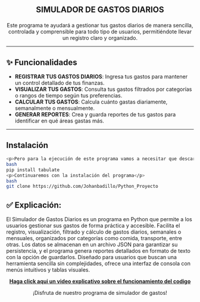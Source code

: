 ## <p align="center"><strong>SIMULADOR DE GASTOS DIARIOS</strong></p>
<p align="center">Este programa te ayudará a gestionar tus gastos diarios de manera sencilla, controlada y comprensible para todo tipo de usuarios, permitiéndote llevar un registro claro y organizado.</p>

---

## ✨ Funcionalidades

- **REGISTRAR TUS GASTOS DIARIOS**: Ingresa tus gastos para mantener un control detallado de tus finanzas.
- **VISUALIZAR TUS GASTOS**: Consulta tus gastos filtrados por categorías o rangos de tiempo según tus preferencias.
- **CALCULAR TUS GASTOS**: Calcula cuánto gastas diariamente, semanalmente o mensualmente.
- **GENERAR REPORTES**: Crea y guarda reportes de tus gastos para identificar en qué áreas gastas más.

---

## Instalación

```bash
<p>Pero para la ejecución de este programa vamos a necesitar que descarguen con anterioridad el diccionario de la tabulación que para eso usaremos este comando</p> 
bash
pip install tabulate
<p>Continuaremos con la instalación del programa</p>
bash
git clone https://github.com/Johanbadillo/Python_Proyecto
```

✅ Explicación:
- 
<p align="left"> El Simulador de Gastos Diarios es un programa en Python que permite a los usuarios gestionar sus gastos de forma práctica y accesible. Facilita el registro, visualización, filtrado y cálculo de gastos diarios, semanales o mensuales, organizados por categorías como comida, transporte, entre otras. Los datos se almacenan en un archivo JSON para garantizar su persistencia, y el programa genera reportes detallados en formato de texto con la opción de guardarlos. Diseñado para usuarios que buscan una herramienta sencilla sin complejidades, ofrece una interfaz de consola con menús intuitivos y tablas visuales.</p>

<p align="center"><strong><a href="https://youtu.be/cRWHBtwMylU?feature=shared">Haga click aqui un video explicativo sobre el funcionamiento del codigo</a></strong> 

<p align="center">¡Disfruta de nuestro programa de simulador de gastos!</p>

 